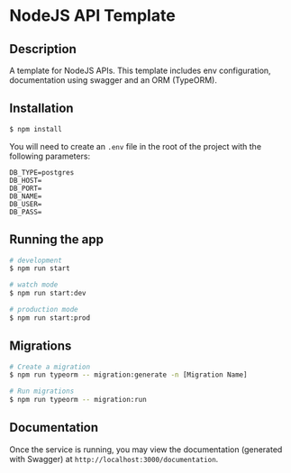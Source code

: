 # NodeJS API Template
## Description
A template for NodeJS APIs. This template includes env configuration, documentation using swagger and an ORM (TypeORM).

## Installation

```bash
$ npm install
```

You will need to create an `.env` file in the root of the project with the following parameters:

```
DB_TYPE=postgres
DB_HOST=
DB_PORT=
DB_NAME=
DB_USER=
DB_PASS=
```

## Running the app

```bash
# development
$ npm run start

# watch mode
$ npm run start:dev

# production mode
$ npm run start:prod
```

## Migrations

```bash
# Create a migration
$ npm run typeorm -- migration:generate -n [Migration Name]

# Run migrations
$ npm run typeorm -- migration:run
```

## Documentation

Once the service is running, you may view the documentation (generated with Swagger) at `http://localhost:3000/documentation`.